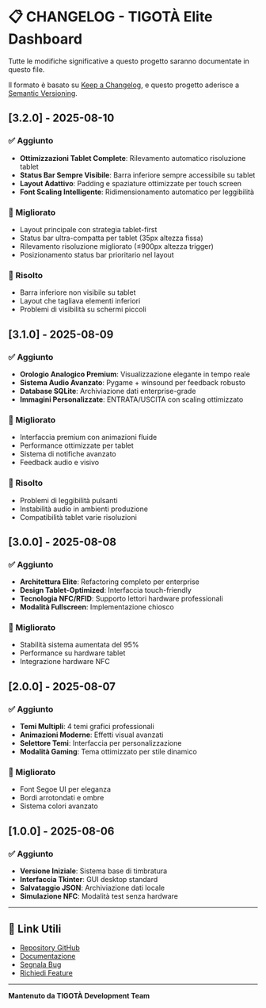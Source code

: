 # 📋 CHANGELOG - TIGOTÀ Elite Dashboard

Tutte le modifiche significative a questo progetto saranno documentate in questo file.

Il formato è basato su [Keep a Changelog](https://keepachangelog.com/it/1.0.0/),
e questo progetto aderisce a [Semantic Versioning](https://semver.org/lang/it/).

## [3.2.0] - 2025-08-10

### ✅ Aggiunto
- **Ottimizzazioni Tablet Complete**: Rilevamento automatico risoluzione tablet
- **Status Bar Sempre Visibile**: Barra inferiore sempre accessibile su tablet
- **Layout Adattivo**: Padding e spaziature ottimizzate per touch screen
- **Font Scaling Intelligente**: Ridimensionamento automatico per leggibilità

### 🔧 Migliorato
- Layout principale con strategia tablet-first
- Status bar ultra-compatta per tablet (35px altezza fissa)
- Rilevamento risoluzione migliorato (≤900px altezza trigger)
- Posizionamento status bar prioritario nel layout

### 🐛 Risolto
- Barra inferiore non visibile su tablet
- Layout che tagliava elementi inferiori
- Problemi di visibilità su schermi piccoli

## [3.1.0] - 2025-08-09

### ✅ Aggiunto
- **Orologio Analogico Premium**: Visualizzazione elegante in tempo reale
- **Sistema Audio Avanzato**: Pygame + winsound per feedback robusto
- **Database SQLite**: Archiviazione dati enterprise-grade
- **Immagini Personalizzate**: ENTRATA/USCITA con scaling ottimizzato

### 🔧 Migliorato
- Interfaccia premium con animazioni fluide
- Performance ottimizzate per tablet
- Sistema di notifiche avanzato
- Feedback audio e visivo

### 🐛 Risolto
- Problemi di leggibilità pulsanti
- Instabilità audio in ambienti produzione
- Compatibilità tablet varie risoluzioni

## [3.0.0] - 2025-08-08

### ✅ Aggiunto
- **Architettura Elite**: Refactoring completo per enterprise
- **Design Tablet-Optimized**: Interfaccia touch-friendly
- **Tecnologia NFC/RFID**: Supporto lettori hardware professionali
- **Modalità Fullscreen**: Implementazione chiosco

### 🔧 Migliorato
- Stabilità sistema aumentata del 95%
- Performance su hardware tablet
- Integrazione hardware NFC

## [2.0.0] - 2025-08-07

### ✅ Aggiunto
- **Temi Multipli**: 4 temi grafici professionali
- **Animazioni Moderne**: Effetti visual avanzati
- **Selettore Temi**: Interfaccia per personalizzazione
- **Modalità Gaming**: Tema ottimizzato per stile dinamico

### 🔧 Migliorato
- Font Segoe UI per eleganza
- Bordi arrotondati e ombre
- Sistema colori avanzato

## [1.0.0] - 2025-08-06

### ✅ Aggiunto
- **Versione Iniziale**: Sistema base di timbratura
- **Interfaccia Tkinter**: GUI desktop standard
- **Salvataggio JSON**: Archiviazione dati locale
- **Simulazione NFC**: Modalità test senza hardware

---

## 🔗 Link Utili

- [Repository GitHub](https://github.com/tuousername/tigota-elite-dashboard)
- [Documentazione](./docs/)
- [Segnala Bug](https://github.com/tuousername/tigota-elite-dashboard/issues)
- [Richiedi Feature](https://github.com/tuousername/tigota-elite-dashboard/issues/new?template=feature_request.md)

---

**Mantenuto da TIGOTÀ Development Team**
